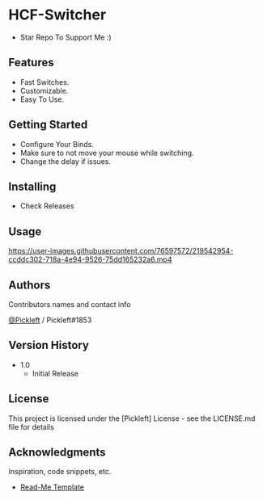 # HCF-Switcher

* Star Repo To Support Me :)

## Features 
  * Fast Switches.
  * Customizable.
  * Easy To Use.

## Getting Started
  * Configure Your Binds.
  * Make sure to not move your mouse while switching.
  * Change the delay if issues.

## Installing

* Check Releases

## Usage

https://user-images.githubusercontent.com/76597572/219542954-ccddc302-718a-4e94-9526-75dd165232a6.mp4

## Authors

Contributors names and contact info

[@Pickleft](https://twitter.com/Pickleft) / Pickleft#1853

## Version History

* 1.0
    * Initial Release

## License

This project is licensed under the [Pickleft] License - see the LICENSE.md file for details

## Acknowledgments

Inspiration, code snippets, etc.
* [Read-Me Template](https://gist.github.com/DomPizzie/7a5ff55ffa9081f2de27c315f5018afc)
